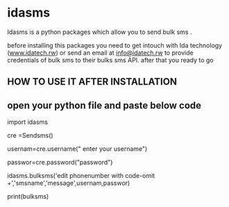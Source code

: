 # idasms 

Idasms is a python packages which allow you to send  bulk sms . 

before installing this packages you need to get intouch with Ida technology (www.idatech.rw) or send an email at info@idatech.rw to provide  credentials of bulk sms to their bulks sms API.
after that  you ready to go

## HOW TO USE IT  AFTER INSTALLATION 
 open your python file and paste below code 
 ----------------------------------------------------------------------------------
import idasms 

cre =Sendsms()

usernam=cre.username(" enter your username")

passwor=cre.password("password") 

idasms.bulksms('edit phonenumber with code-omit +','smsname','message',usernam,passwor)

print(bulksms)



